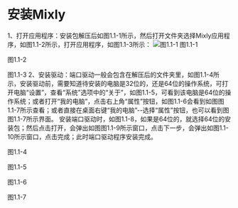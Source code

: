 # 安装Mixly
1、打开应用程序：安装包解压后如图1.1-1所示，然后打开文件夹选择Mixly应用程序，如图1.1-2所示，打开应用程序，如图1.1-3所示：
 ![&#x56FE;1.1-1](../../.gitbook/assets/image001.jpg)
图1.1-1
 
图1.1-2
 
图1.1-3
2、安装驱动：端口驱动一般会包含在解压后的文件夹里，如图1.1-4所示，安装驱动前，需要知道待安装的电脑是32位的，还是64位的操作系统，可打开电脑“设置”，查看“系统”选项中的“关于”，如图1.1-5，可看到该电脑是64位的操作系统；或者打开“我的电脑”，点击右上角“属性”按钮，如图1.1-6会看到如图图1.1-7所示查看；或者直接在桌面右键“我的电脑”--选择“属性”按钮，也可以看到图图1.1-7所示界面。
安装端口驱动时，如图1.1-8，如果是64位的，就选择64位的安装包；然后点击打开，会弹出如图图1.1-9所示窗口，点击下一步，会弹出如图1.1-10所示窗口，点击完成；此时端口驱动程序安装完成。
 
图1.1-4
 
图1.1-5

图1.1-6
 
图1.1-7
